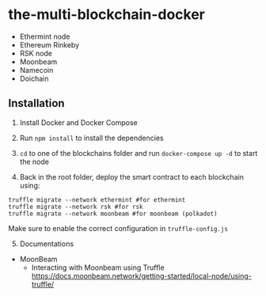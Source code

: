 # the-multi-blockchain-docker
  
  - Ethermint node
  - Ethereum Rinkeby
  - RSK node
  - Moonbeam
  - Namecoin
  - Doichain

## Installation

1. Install Docker and Docker Compose
2. Run ```npm install``` to install the dependencies
3. ```cd``` to one of the blockchains folder and run 
```docker-compose up -d``` to start the node

4. Back in the root folder, deploy the smart contract to each blockchain using:

```
truffle migrate --network ethermint #for ethermint
truffle migrate --network rsk #for rsk
truffle migrate --network moonbeam #for moonbeam (polkadot)
```
Make sure to enable the correct configuration in ```truffle-config.js```


5. Documentations
- MoonBeam 
    - Interacting with Moonbeam using Truffle https://docs.moonbeam.network/getting-started/local-node/using-truffle/